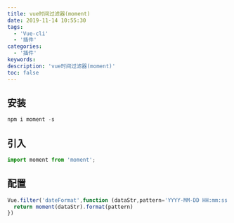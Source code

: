 ```yaml
---
title: vue时间过滤器(moment)
date: 2019-11-14 10:55:30
tags:
  - 'Vue-cli'
  - '插件'
categories:
  - '插件'
keywords:
description: 'vue时间过滤器(moment)'
toc: false
---
```


## 安装

``` js
npm i moment -s
```

## 引入

``` js
import moment from 'moment';
```

## 配置

``` js
Vue.filter('dateFormat',function (dataStr,pattern='YYYY-MM-DD HH:mm:ss') {  
  return moment(dataStr).format(pattern)
})
```



